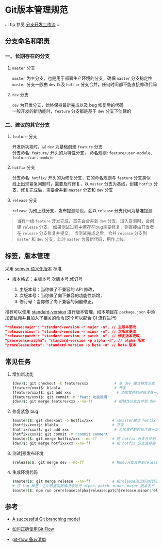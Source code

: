 # Git版本管理规范

::: tip 参见
[分支开发工作流](https://user-gold-cdn.xitu.io/2019/5/21/16ad91bdb94c4675?imageView2/0/w/1280/h/960/format/webp/ignore-error/1)
:::

## 分支命名和职责

### 一、长期存在的分支

1. `master` 分支

   `master` 为主分支，也是用于部署生产环境的分支，确保 `master` 分支稳定性</br>
   `master` 分支一般由 `dev` 以及 `hotfix` 分支合并，任何时间都不能直接修改代码

2. `dev` 分支

   `dev` 为开发分支，始终保持最新完成以及 bug 修复后的代码</br>
   一般开发的新功能时，`feature` 分支都是基于 `dev` 分支下创建的


### 二、建议的其它分支

1. `feature` 分支

   开发新功能时，以 `dev` 为基础创建 `feature` 分支</br>
   分支命名: `feature/` 开头的为特性分支， 命名规则: `feature/user-module`、 `feature/cart-module`

2. `hotfix` 分支

   分支命名: `hotfix/` 开头的为修复分支，它的命名规则与 `feature` 分支类似</br>
   线上出现紧急问题时，需要及时修复，以 `master` 分支为基线，创建 `hotfix` 分支，修复完成后，需要合并到 `master` 分支和 `dev` 分支

3. `release` 分支

   `release` 为预上线分支，发布提测阶段，会以 `release` 分支代码为基准提测

> 当有一组 `feature` 开发完成，首先会合并到 `dev` 分支，进入提测时，会创建 `release` 分支。
> 如果测试过程中若存在bug需要修复，则直接由开发者在 `release` 分支修复并提交。
> 当测试完成之后，合并 `release` 分支到 `master` 和 `dev` 分支，此时 `master` 为最新代码，用作上线。

## 标签，版本管理

采用 [semver 语义化版本](https://semver.org/lang/zh-CN/) 标准

- 版本格式：主版本号.次版本号.修订号

   1. 主版本号：当你做了不兼容的 API 修改，
   2. 次版本号：当你做了向下兼容的功能性新增，
   3. 修订号：当你做了向下兼容的问题修正。

推荐可以使用 [standard-version](https://github.com/conventional-changelog/standard-version) 进行版本管理，如本项目在 `package.json` 中添加该依赖并且加入了相关的命令(这个可以配合 CI 流程进行)

```json
"release:major": "standard-version -r major -n", // 主版本更改
"release:minor": "standard-version -r minor -n", // 次版本更改
"release:patch": "standard-version -r patch -n", // 修复版本更改
"prerelease:alpha": "standard-version -p alpha -n", // alpha 版本
"prerelease:beta": "standard-version -p beta -n" // beta 版本
```

## 常见任务

1. 增加新功能

   ```bash
   (dev)$: git checkout -b feature/xxx            # 从 dev 建立特性分支
   (feature/xxx)$: blabla                         # 开发
   (feature/xxx)$: git add xxx					   # 添加文件的时候注意一定不要将不相关的文件都带到远程仓库
   (feature/xxx)$: git commit -m 'feat: 功能说明'
   (dev)$: git merge feature/xxx --no-ff          # 把特性分支合并到 dev
   ```

2. 修复紧急 bug

   ```bash
   (master)$: git checkout -b hotfix/xxx         # 从master建立 hotfix 分支
   (hotfix/xxx)$: blabla                         # 开发
   (hotfix/xxx)$: git add xxx					  # 添加文件的时候注意一定不要将不相关的文件都带到远程仓库
   (hotfix/xxx)$: git commit -m 'commit comment'
   (master)$: git merge hotfix/xxx --no-ff       # 把 hotfix 分支合并到 master，并上线到生产环境
   (dev)$: git merge hotfix/xxx --no-ff          # 把 hotfix 分支合并到 dev，同步代码
   ```

3. 测试|预发布环境

   ```bash
   (release)$: git merge dev --no-ff             # 把dev分支合并到release，然后在测试环境拉取并测试
   ```

4. 生成环境代码

   ```bash
   (master)$: git merge release --no-ff          # 把release测试好的代码合并到master，运维人员操作
   # 打 tag 标签：这个根据实际情况来进行 alpha、patch、minor、major 版本发布
   (master)$: npm run prerelease:alpha|release:patch|release:minor|release:major
   ```

## 参考

- [A successful Git branching model](https://nvie.com/posts/a-successful-git-branching-model/)

- [如何正确使用Git Flow](https://www.cnblogs.com/cnblogsfans/p/5075073.html)

- [git-flow 备忘清单](https://danielkummer.github.io/git-flow-cheatsheet/index.zh_CN.html)




